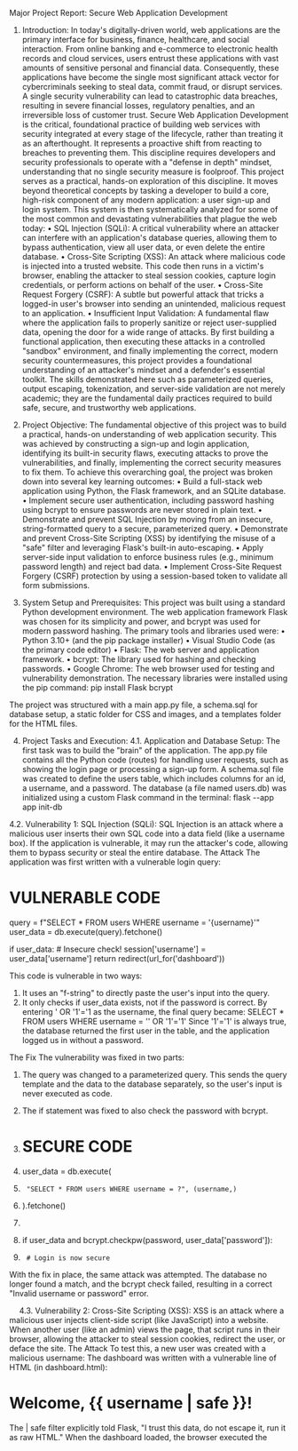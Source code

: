 Major Project Report: Secure Web Application Development
1. Introduction:
In today's digitally-driven world, web applications are the primary interface for business, finance, healthcare, and social interaction. From online banking and e-commerce to electronic health records and cloud services, users entrust these applications with vast amounts of sensitive personal and financial data. Consequently, these applications have become the single most significant attack vector for cybercriminals seeking to steal data, commit fraud, or disrupt services. A single security vulnerability can lead to catastrophic data breaches, resulting in severe financial losses, regulatory penalties, and an irreversible loss of customer trust.
Secure Web Application Development is the critical, foundational practice of building web services with security integrated at every stage of the lifecycle, rather than treating it as an afterthought. It represents a proactive shift from reacting to breaches to preventing them. This discipline requires developers and security professionals to operate with a "defense in depth" mindset, understanding that no single security measure is foolproof.
This project serves as a practical, hands-on exploration of this discipline. It moves beyond theoretical concepts by tasking a developer to build a core, high-risk component of any modern application: a user sign-up and login system. This system is then systematically analyzed for some of the most common and devastating vulnerabilities that plague the web today:
•	SQL Injection (SQLi): A critical vulnerability where an attacker can interfere with an application's database queries, allowing them to bypass authentication, view all user data, or even delete the entire database.
•	Cross-Site Scripting (XSS): An attack where malicious code is injected into a trusted website. This code then runs in a victim's browser, enabling the attacker to steal session cookies, capture login credentials, or perform actions on behalf of the user.
•	Cross-Site Request Forgery (CSRF): A subtle but powerful attack that tricks a logged-in user's browser into sending an unintended, malicious request to an application.
•	Insufficient Input Validation: A fundamental flaw where the application fails to properly sanitize or reject user-supplied data, opening the door for a wide range of attacks.
By first building a functional application, then executing these attacks in a controlled "sandbox" environment, and finally implementing the correct, modern security countermeasures, this project provides a foundational understanding of an attacker's mindset and a defender's essential toolkit. The skills demonstrated here such as parameterized queries, output escaping, tokenization, and server-side validation are not merely academic; they are the fundamental daily practices required to build safe, secure, and trustworthy web applications.

2. Project Objective:
The fundamental objective of this project was to build a practical, hands-on understanding of web application security. This was achieved by constructing a sign-up and login application, identifying its built-in security flaws, executing attacks to prove the vulnerabilities, and finally, implementing the correct security measures to fix them.
To achieve this overarching goal, the project was broken down into several key learning outcomes:
•	Build a full-stack web application using Python, the Flask framework, and an SQLite database.
•	Implement secure user authentication, including password hashing using bcrypt to ensure passwords are never stored in plain text.
•	Demonstrate and prevent SQL Injection by moving from an insecure, string-formatted query to a secure, parameterized query.
•	Demonstrate and prevent Cross-Site Scripting (XSS) by identifying the misuse of a "safe" filter and leveraging Flask's built-in auto-escaping.
•	Apply server-side input validation to enforce business rules (e.g., minimum password length) and reject bad data.
•	Implement Cross-Site Request Forgery (CSRF) protection by using a session-based token to validate all form submissions.
3. System Setup and Prerequisites:
This project was built using a standard Python development environment. The web application framework Flask was chosen for its simplicity and power, and bcrypt was used for modern password hashing.
The primary tools and libraries used were:
•	Python 3.10+ (and the pip package installer)
•	Visual Studio Code (as the primary code editor)
•	Flask: The web server and application framework.
•	bcrypt: The library used for hashing and checking passwords.
•	Google Chrome: The web browser used for testing and vulnerability demonstration.
The necessary libraries were installed using the pip command:
pip install Flask bcrypt

 


The project was structured with a main app.py file, a schema.sql for database setup, a static folder for CSS and images, and a templates folder for the HTML files.
                                         

4. Project Tasks and Execution:
4.1. Application and Database Setup:
The first task was to build the "brain" of the application. The app.py file contains all the Python code (routes) for handling user requests, such as showing the login page or processing a sign-up form.
A schema.sql file was created to define the users table, which includes columns for an id, a username, and a password.
The database (a file named users.db) was initialized using a custom Flask command in the terminal: flask --app app init-db
 

 
 
                  
	     	
 		

4.2. Vulnerability 1: SQL Injection (SQLi):
SQL Injection is an attack where a malicious user inserts their own SQL code into a data field (like a username box). If the application is vulnerable, it may run the attacker's code, allowing them to bypass security or steal the entire database.
The Attack
The application was first written with a vulnerable login query:
# VULNERABLE CODE
query = f"SELECT * FROM users WHERE username = '{username}'"
user_data = db.execute(query).fetchone()

if user_data: # Insecure check!
    session['username'] = user_data['username']
    return redirect(url_for('dashboard'))

This code is vulnerable in two ways:
1.	It uses an "f-string" to directly paste the user's input into the query.
2.	It only checks if user_data exists, not if the password is correct.
By entering ' OR '1'='1 as the username, the final query became: SELECT * FROM users WHERE username = '' OR '1'='1'
Since '1'='1' is always true, the database returned the first user in the table, and the application logged us in without a password.
                                               
 

The Fix
The vulnerability was fixed in two parts:
1.	The query was changed to a parameterized query. This sends the query template and the data to the database separately, so the user's input is never executed as code.
2.	The if statement was fixed to also check the password with bcrypt.

3.	# SECURE CODE
4.	user_data = db.execute(
5.	    "SELECT * FROM users WHERE username = ?", (username,)
6.	).fetchone()
7.	
8.	if user_data and bcrypt.checkpw(password, user_data['password']):
9.	    # Login is now secure

With the fix in place, the same attack was attempted. The database no longer found a match, and the bcrypt check failed, resulting in a correct "Invalid username or password" error.
                                      
                                        

 
4.3. Vulnerability 2: Cross-Site Scripting (XSS):
XSS is an attack where a malicious user injects client-side script (like JavaScript) into a website. When another user (like an admin) views the page, that script runs in their browser, allowing the attacker to steal session cookies, redirect the user, or deface the site.
The Attack
To test this, a new user was created with a malicious username: <script>alert('You have been hacked!');</script>
The dashboard was written with a vulnerable line of HTML (in dashboard.html):
<h1>Welcome, {{ username | safe }}!</h1>
The | safe filter explicitly told Flask, "I trust this data, do not escape it, run it as raw HTML." When the dashboard loaded, the browser executed the <script> tag and showed an alert box.

 
The Fix
The fix was simple: remove the | safe filter.
<h1>Welcome, {{ username }}!</h1>
 
By default, Flask's templating engine auto-escapes all data. It converts special characters into their harmless HTML equivalents. The malicious username was now rendered as simple text, completely neutralizing the attack.
 
4.4. Additional Security Measures (Defense in Depth):
Fixing SQLi and XSS is critical, but a secure application requires layers of defense. Two more measures were added.
1. Server-Side Input Validation
A rule was added to the /signup route to reject passwords that are too short. This prevents users from choosing weak, easily-guessed passwords.
if len(password) < 8:
    return render_template('signup.html', error="Password must be at least 8 characters long.") 
                                
2. Cross-Site Request Forgery (CSRF) Protection
A CSRF token was implemented to protect logged-in users.
1.	When a user visits a form, a unique, secret token is generated and stored in their session.
2.	This token is also placed in a hidden field in the HTML form.
3.	When the form is submitted, the server checks that the token from the form matches the token in the session.
An attacker's website cannot guess this token, so any forged requests are rejected.
# In app.py
if request.form.get('csrf_token') != session.get('csrf_token'):
    return render_template('login.html', error="Invalid request...")

# In login.html
<input type="hidden" name="csrf_token" value="{{ session.csrf_token }}">

5. Reflection and Conclusion:
This project was a significant practical exercise that bridged the gap between theoretical knowledge of cybersecurity and its real-world application. The process of building, breaking, and fixing a web application provided a deep, tangible understanding of these common vulnerabilities.
Key takeaways include:
•	A deeper understanding of how SQL Injection and XSS attacks are actually executed.
•	Increased confidence in writing secure server-side code, specifically the importance of never trusting user input.
•	The clear, practical difference between an insecure f-string query and a secure parameterized query.
•	An appreciation for "Defense in Depth," realizing that a single fix is not enough. A secure application relies on multiple layers, including input validation, output escaping, and CSRF protection.
The skills acquired are not merely academic; they are the fundamental building blocks of a professional developer's and security analyst's daily work. The techniques used here to prevent SQLi and XSS are the first line of defense for any real-world application that handles user data, from e-commerce sites to online banking. This project has solidified the "why" behind secure coding practices.


